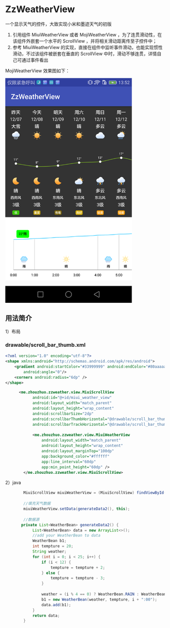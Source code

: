 # ZzWeatherView


一个显示天气的控件，大致实现小米和墨迹天气的初版


1. 引用组件 MiuiWeatherView 或者 MojiWeatherView ，为了连贯滑动性，在该组件外嵌套一个水平的 ScrollView ，并将相关滑动距离传至子控件中；
2. 参考 MiuiWeatherView 的实现，直接在组件中监听事件滑动，也能实现惯性滑动，不过该组件被嵌套在垂直的 ScrollView 中时，滑动不够连贯，详情自己可通过事件看出


MojiWeatherView 效果图如下：

<img src="https://github.com/Sindyue/weatherView/blob/master/ZzWeatherView-master/art/device-2019-07-15-135248.png"  width="400px"/>

## 用法简介

1）布局

### drawable/scroll_bar_thumb.xml

```xml
<?xml version="1.0" encoding="utf-8"?>
<shape xmlns:android="http://schemas.android.com/apk/res/android">
    <gradient android:startColor="#33999999" android:endColor="#80aaaaaa"
        android:angle="0"/>
    <corners android:radius="6dp" />
</shape>
```



```xml
      <me.zhouzhuo.zzweather.view.MiuiScrollView
            android:id="@+id/miui_weather_view"
            android:layout_width="match_parent"
            android:layout_height="wrap_content"
            android:scrollbarSize="2dp"
            android:scrollbarThumbHorizontal="@drawable/scroll_bar_thumb"
            android:scrollbarTrackHorizontal="@drawable/scroll_bar_thumb">

            <me.zhouzhuo.zzweather.view.MiuiWeatherView
                android:layout_width="match_parent"
                android:layout_height="wrap_content"
                android:layout_marginTop="100dp"
                app:background_color="#ffffff"
                app:line_interval="60dp"
                app:min_point_height="60dp" />
        </me.zhouzhuo.zzweather.view.MiuiScrollView>

```


2）java


```java
        MiuiScrollView miuiWeatherView = (MiuiScrollView) findViewById(R.id.miui_weather_view);

        //填充天气数据
        miuiWeatherView.setData(generateData2(), this);
        
        //数据源
       private List<WeatherBean> generateData2() {
            List<WeatherBean> data = new ArrayList<>();
            //add your WeatherBean to data
            WeatherBean b1;
            int tempture = 20;
            String weather;
            for (int i = 0; i < 25; i++) {
                if (i < 12) {
                    tempture = tempture + 2;
                } else {
                    tempture = tempture - 3;
                }

                weather = (i % 4 == 0) ? WeatherBean.RAIN : WeatherBean.SUN;
                b1 = new WeatherBean(weather, tempture, i + ":00");
                data.add(b1);
            }
            return data;
        }
```

